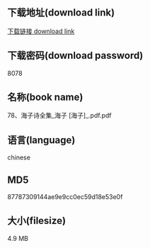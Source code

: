 ## 下载地址(download link)
[下载链接 download link](https://voluble-croquembouche-d321dc.netlify.app/?s=78%E3%80%81%E6%B5%B7%E5%AD%90%E8%AF%97%E5%85%A8%E9%9B%86_%E6%B5%B7%E5%AD%90+%5B%E6%B5%B7%E5%AD%90%5D_.pdf)

## 下载密码(download password)
8078

## 名称(book name)
78、海子诗全集_海子 [海子]_.pdf.pdf

## 语言(language)
chinese

## MD5
87787309144ae9e9cc0ec59d18e53e0f

## 大小(filesize)
4.9 MB

